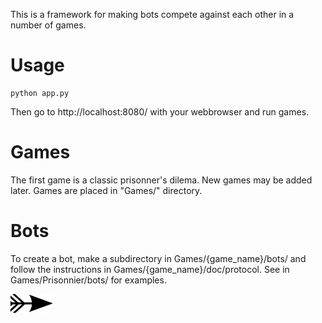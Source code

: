 This is a framework for making bots compete against each other in a number of games.

Usage
=====

    python app.py

Then go to http://localhost:8080/ with your webbrowser and run games.

Games
=====

The first game is a classic prisonner's dilema.  New games may be added later.
Games are placed in "Games/" directory.

Bots
====

To create a bot, make a subdirectory in Games/{game_name}/bots/ and follow the instructions in Games/{game_name}/doc/protocol.
See in Games/Prisonnier/bots/ for examples.


![Arrow](doc/pics/arrow.png)
